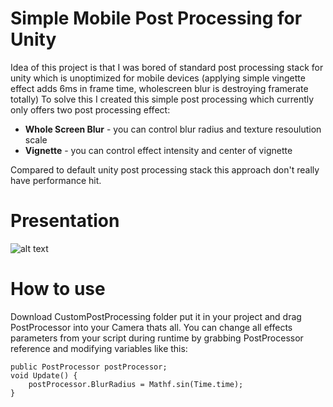 # Simple Mobile Post Processing for Unity
Idea of this project is that I was bored of standard post processing stack for unity which is unoptimized for mobile devices (applying simple vingette effect adds 6ms in frame time, wholescreen blur is destroying framerate totally) To solve this I created this simple post processing which currently only offers two post processing effect:
- **Whole Screen Blur** - you can control blur radius and texture resoulution scale
- **Vignette** - you can control effect intensity and center of vignette

Compared to default unity post processing stack this approach don't really have performance hit.

# Presentation
![alt text](https://github.com/TPiotr/SimpleMobilePostProcessing-Unity/blob/master/presentation/showcase1_gif.gif)

# How to use
Download CustomPostProcessing folder put it in your project and drag PostProcessor into your Camera thats all. You can change all effects parameters from your script during runtime by grabbing PostProcessor reference and modifying variables like this:
```
public PostProcessor postProcessor;
void Update() {
    postProcessor.BlurRadius = Mathf.sin(Time.time);
}
```
